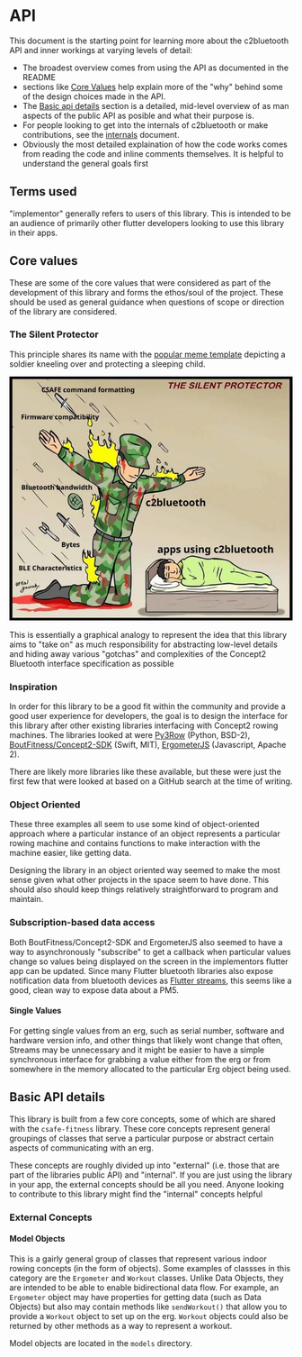 # API

This document is the starting point for learning more about the c2bluetooth API and inner workings at varying levels of detail:

- The broadest overview comes from using the API as documented in the README
- sections like [Core Values](#core-values) help explain more of the "why" behind some of the design choices made in the API.
- The [Basic api details](#basic-api-details) section is a detailed, mid-level overview of as man aspects of the public API as posible and what their purpose is.
- For people looking to get into the internals of c2bluetooth or make contributions, see the [internals](internals.md) document.
- Obviously the most detailed explaination of how the code works comes from reading the code and inline comments themselves. It is helpful to understand the general goals first 

## Terms used

"implementor" generally refers to users of this library. This is intended to be an audience of primarily other flutter developers looking to use this library in their apps.


## Core values

These are some of the core values that were considered as part of the development of this library and forms the ethos/soul of the project. These should be used as general guidance when questions of scope or direction of the library are considered. 

### The Silent Protector

This principle shares its name with the [popular meme template](https://knowyourmeme.com/memes/the-silent-protector) depicting a soldier kneeling over and protecting a sleeping child.

![A remix of the "silent protector" meme depicting c2bluetooth protecting the apps that use it from low-level details of bluetooth communications with a concept2 erg](../docs/images/silent-protector.jpg)

This is essentially a graphical analogy to represent the idea that this library aims to "take on" as much responsibility for abstracting low-level details and hiding away various "gotchas" and complexities of the Concept2 Bluetooth interface specification as possible

### Inspiration
In order for this library to be a good fit within the community and provide a good user experience for developers, the goal is to design the interface for this library after other existing libraries interfacing with Concept2 rowing machines. The libraries looked at were [Py3Row](https://github.com/droogmic/Py3Row) (Python, BSD-2), [BoutFitness/Concept2-SDK](https://github.com/BoutFitness/Concept2-SDK) (Swift, MIT), [ErgometerJS](https://github.com/tijmenvangulik/ErgometerJS) (Javascript, Apache 2).

There are likely more libraries like these available, but these were just the first few that were looked at based on a GitHub search at the time of writing.

### Object Oriented
These three examples all seem to use some kind of object-oriented approach where a particular instance of an object represents a particular rowing machine and contains functions to make interaction with the machine easier, like getting data. 

Designing the library in an object oriented way seemed to make the most sense given what other projects in the space seem to have done. This should also should keep things relatively straightforward to program and maintain.

### Subscription-based data access
Both BoutFitness/Concept2-SDK and ErgometerJS also seemed to have a way to asynchronously "subscribe" to get a callback when particular values change so values being displayed on the screen in the implementors flutter app can be updated. Since many Flutter bluetooth libraries also expose notification data from bluetooth devices as [Flutter streams](https://apgapg.medium.com/using-streams-in-flutter-62fed41662e4), this seems like a good, clean way to expose data about a PM5.

#### Single Values
For getting single values from an erg, such as serial number, software and hardware version info, and other things that likely wont change that often, Streams may be unnecessary and it might be easier to have a simple synchronous interface for grabbing a value either from the erg or from somewhere in the memory allocated to the particular Erg object being used.


<!-- ### Modularity
Since a lot of the architecture is already provided by FlutterBleLib and will likely just pass through most of the aspects of the existing bluetooth APIs, it seems like it may be useful to make this passthrough more explicit. By duplicating any of the types and methods exposed by FlutterBleLib this package will be be more able to maintain a stable API, even in the event that there is a technical need (or desire from users) to be able to change the underlying bluetooth implementation, potentially even grouping the methods that handle the actual bluetooth access into a class/interface. This is something whtat would be helpful to keep in mind during initial development but shouldn't take too much energy until later versions. -->



## Basic API details

This library is built from a few core concepts, some of which are shared with the `csafe-fitness` library. These core concepts represent general groupings of classes that serve a particular purpose or abstract certain aspects of communicating with an erg.

These concepts are roughly divided up into "external" (i.e. those that are part of the libraries public API) and "internal". If you are just using the library in your app, the external concepts should be all you need. Anyone looking to contribute to this library might find the "internal" concepts helpful 

### External Concepts

#### Model Objects
This is a gairly general group of classes that represent various indoor rowing concepts (in the form of objects). Some examples of classses in this category are the `Ergometer` and `Workout` classes. Unlike Data Objects, they are intended to be able to enable bidirectional data flow. For example, an `Ergometer` object may have properties for getting data (such as Data Objects) but also may contain methods like `sendWorkout()` that allow you to provide a `Workout` object to set up on the erg. `Workout` objects could also be returned by other methods as a way to represent a workout.  

Model objects are located in the `models` directory.